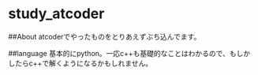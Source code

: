 # study_atcoder

##About
atcoderでやったものをとりあえずぶち込んでます。

##language
基本的にpython。一応c++も基礎的なことはわかるので、もしかしたらc++で解くようになるかもしれません。
